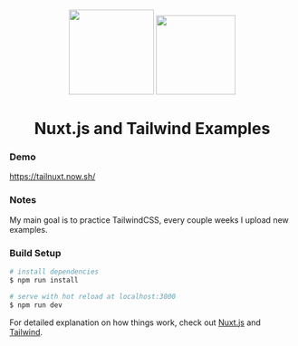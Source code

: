 <h3 align="center">
    <img width="150" src="https://nuxtjs.org/logos/nuxt-square.svg">

<img width="140" src="https://www.vectorlogo.zone/logos/tailwindcss/tailwindcss-icon.svg">
</h3>

<h1 align="center">
Nuxt.js and Tailwind Examples
</h1>

### Demo

<a target="_blank" href="https://tailnuxt.now.sh/">https://tailnuxt.now.sh/</a>

### Notes

My main goal is to practice TailwindCSS, every couple weeks I upload new examples.

### Build Setup

```bash
# install dependencies
$ npm run install

# serve with hot reload at localhost:3000
$ npm run dev

```

For detailed explanation on how things work, check out [Nuxt.js](https://nuxtjs.org) and [Tailwind](https://nuxtjs.org).
